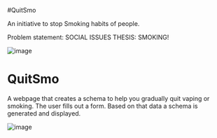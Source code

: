 #QuitSmo





An initiative to stop Smoking habits of people.

Problem statement:  SOCIAL ISSUES THESIS: SMOKING!


![image](https://user-images.githubusercontent.com/91410754/193423637-819eea45-e0d6-4c47-980c-595b8f8dd673.png)


# QuitSmo
A webpage that creates a schema to help you gradually quit vaping or smoking. The user fills out a form. Based on that data a schema is generated and displayed.

![image](https://user-images.githubusercontent.com/91410754/193424591-af4f37f9-ca79-4e69-a8fd-ac23a31afb39.png)








